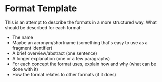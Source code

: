 # Format Template

This is an attempt to describe the formats in a more structured way. What should be described for each format:

* The name
* Maybe an acronym/shortname (something that's easy to use as a fragment identifier)
* A brief overview/abstract (one sentence)
* A longer explanation (one or a few paragraphs)
* For each concept the format uses, explain how and why (what can be done with it)
* How the format relates to other formats (if it does)
